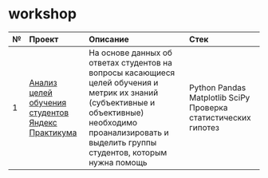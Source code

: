 # workshop
| № | Проект                 | Описание                    |Стек                         |
| :-| :--------------------  |:----------------------------|:----------------------------|
|1  |[Анализ целей обучения студентов Яндекс Практикума]() |На основе данных об ответах студентов на вопросы касающиеся целей обучения и метрик их знаний (субъективные и объективные) необходимо проанализировать и выделить группы студентов, которым нужна помощь|Python Pandas Matplotlib SciPy Проверка статистических гипотез
